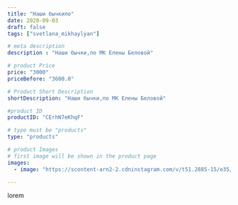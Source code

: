 ```yaml
---
title: "Наши бычкипо"
date: 2020-09-03
draft: false
tags: ["svetlana_mikhaylyan"]

# meta description
description : "Наши бычки,по МК Елены Беловой"

# product Price
price: "3000"
priceBefore: "3600.0"

# Product Short Description
shortDescription: "Наши бычки,по МК Елены Беловой"

#product ID
productID: "CErhN7eKhqF"

# type must be "products"
type: "products"

# product Images
# first image will be shown in the product page
images:
  - image: "https://scontent-arn2-2.cdninstagram.com/v/t51.2885-15/e35/118805550_1545022972342289_6932286172887138412_n.jpg?se=7&tp=1&_nc_ht=scontent-arn2-2.cdninstagram.com&_nc_cat=105&_nc_ohc=-9u8IacrHd4AX-2fYge&ccb=7-4&oh=fcc656f355103704a92bddaf39295c84&oe=6084D1BF&_nc_sid=86f79a&ig_cache_key=MjM5MDE1MDExOTk5NTA4NzQ5Mw%3D%3D.2-ccb7-4"

---
```

lorem
